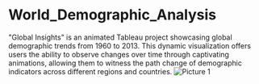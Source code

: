 # World_Demographic_Analysis
 "Global Insights" is an animated Tableau project showcasing global demographic trends from 1960 to 2013. This dynamic visualization offers users the ability to observe changes over time through captivating animations, allowing them to witness the path change of demographic indicators across different regions and countries.
![Picture 1](https://github.com/SaiGanesh-98/World_Demographic_Analysis/assets/58333813/396006ef-017c-4c7c-acbb-bfcd730d6ebe)
